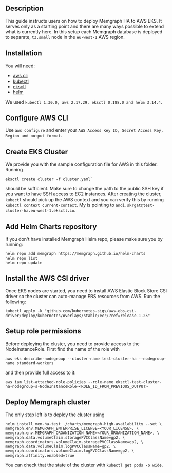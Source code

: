 ## Description

This guide instructs users on how to deploy Memgraph HA to AWS EKS. It serves only as a starting point and there are many ways possible to extend what is currently here. In this setup
each Memgraph database is deployed to separate, `t3.small` node in the `eu-west-1` AWS region.

## Installation

You will need:
- [aws cli](https://docs.aws.amazon.com/cli/latest/userguide/getting-started-install.html)
- [kubectl](https://kubernetes.io/docs/tasks/tools/)
- [eksctl](https://docs.aws.amazon.com/eks/latest/userguide/setting-up.html)
- [helm](https://helm.sh/docs/intro/install/)

We used `kubectl 1.30.0, aws 2.17.29, eksctl 0.188.0 and helm 3.14.4`.

## Configure AWS CLI

Use `aws configure` and enter your `AWS Access Key ID, Secret Access Key, Region and output format`.

## Create EKS Cluster

We provide you with the sample configuration file for AWS in this folder. Running


```
eksctl create cluster -f cluster.yaml`
```

should be sufficient. Make sure to change the path to the public SSH key if you want to have SSH access to EC2 instances. After creating the cluster, `kubectl` should pick up
the AWS context and you can verify this by running `kubectl context current-context`. My is pointing to `andi.skrgat@test-cluster-ha.eu-west-1.eksctl.io`.

## Add Helm Charts repository

If you don't have installed Memgraph Helm repo, please make sure you by running:

```
helm repo add memgraph https://memgraph.github.io/helm-charts
helm repo list
helm repo update
```

## Install the AWS CSI driver

Once EKS nodes are started, you need to install AWS Elastic Block Store CSI driver so the cluster can auto-manage EBS resources from AWS. Run the following:

```
kubectl apply -k "github.com/kubernetes-sigs/aws-ebs-csi-driver/deploy/kubernetes/overlays/stable/ecr/?ref=release-1.25"
```

## Setup role permissions

Before deploying the cluster, you need to provide access to the NodeInstanceRole. First find the name of the role with

```
aws eks describe-nodegroup --cluster-name test-cluster-ha --nodegroup-name standard-workers
```

and then provide full access to it:

```
aws iam list-attached-role-policies --role-name eksctl-test-cluster-ha-nodegroup-s-NodeInstanceRole-<ROLE_ID_FROM_PREVIOUS_OUTPUT>
```

## Deploy Memgraph cluster

The only step left is to deploy the cluster using

```
helm install mem-ha-test ./charts/memgraph-high-availability --set \
memgraph.env.MEMGRAPH_ENTERPRISE_LICENSE=<YOUR_LICENSE>, \
memgraph.env.MEMGRAPH_ORGANIZATION_NAME=<YOUR_ORGANIZATION_NAME>, \
memgraph.data.volumeClaim.storagePVCClassName=gp2, \
memgraph.coordinators.volumeClaim.storagePVCClassName=gp2, \
memgraph.data.volumeClaim.logPVCClassName=gp2, \
memgraph.coordinators.volumeClaim.logPVCClassName=gp2, \
memgraph.affinity.enabled=true
```

You can check that the state of the cluster with `kubectl get pods -o wide`.
